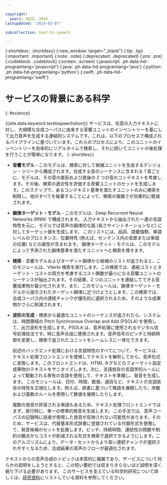 ```yaml
---

copyright:
  years: 2015, 2019
lastupdated: "2019-03-07"

subcollection: text-to-speech

---
```


{:shortdesc: .shortdesc}
{:new_window: target="_blank"}
{:tip: .tip}
{:important: .important}
{:note: .note}
{:deprecated: .deprecated}
{:pre: .pre}
{:codeblock: .codeblock}
{:screen: .screen}
{:javascript: .ph data-hd-programlang='javascript'}
{:java: .ph data-hd-programlang='java'}
{:python: .ph data-hd-programlang='python'}
{:swift: .ph data-hd-programlang='swift'}

# サービスの背景にある科学
{: #science}

{{site.data.keyword.texttospeechshort}} サービスは、任意の入力テキストに対し、大規模な合成コーパスに由来する音響ユニットのインベントリーを基にして出力音声を生成する連結的システムです。これは、以下のプロセスで構成されるパイプラインに基づいています。これらのプロセスにより、このユニットのインベントリーを効率的にリアルタイムで検索し、それに続いてユニットの後処理を行うことが簡単になります。
{: shortdesc}

-   **音響モデル** - このモデルは、検索に対して候補ユニットを生成するデシジョン・ツリーから構成されます。合成する音のシーケンスに含まれる 1 音ごとに、モデルは、その音の直前および直後の 2 つの音のコンテキストを考慮します。その後、検索の適合性を評価する音響ユニットのセットを生成します。このステップで、あるコンテキスト基準を満たすユニットのみに検索を制限し、他のすべてを破棄することによって、検索の複雑さが効果的に軽減されます。
-   **韻律ターゲット・モデル** - このモデルは、Deep Recurrent Neural Networks (RNN) で構成されます。 入力テキストから抽出された一連の言語特性を元に、モデルでは音声の韻律的な面 (長さやイントネーションなど) に対してターゲット値を生成します。 このリストには、品詞、語彙強勢、単語レベルのプロミネンス、位置特性 (例えば、センテンス内の音節または単語の位置) などの属性が含まれます。 韻律ターゲット・モデルは、このモデルによって予測された韻律基準を満たすユニットへと検索を導きます。
-   **検索** - 音響モデルおよびターゲット韻律から候補のリストが返されると、このモジュールは、Viterbi 検索を実行します。この検索では、連結コストとターゲット・コストの両方を考慮するコスト関数が最小になる音響ユニットのシーケンスが抽出されます。その結果、2 つのユニットを連結してできる音響成果物が最少化されます。また、このモジュールは、韻律ターゲット・モデルから提示されたターゲット韻律に近づけようとします。この検索では、合成コーパス内の連続チャンクが優先的に選択されるため、そのような成果物がさらに削減されます。
-   **波形の生成** - 検索から最適なユニットのシーケンスが返されたら、システムは、時間領域の Pitch Synchronous Overlap and Add (PSOLA) を使用して、出力波形を生成します。PSOLA は、音声処理に使用されるデジタル信号処理技法です。特に音声合成に使用されます。音声信号のピッチと持続時間を変更し、検索で返されたユニットをシームレスに一体化できます。

    前述のバックエンド処理における言語特性のすべてについて、サービスは、テキスト処理フロントエンドを使用してテキストを解析してから、音声形式に変換します。このフロントエンドは、HTML タグなどのフォーマット設定成果物のテキストをサニタイズします。次に、言語依存の言語学的ルールによって駆動される専有の言語を使用して、テキストを準備し、発音を生成します。 このモジュールは、日付、時間、数値、通貨など、テキストの言語依存の特性を正規化します。例えば、辞書に基づいて略語を展開したり、序数および基数のルールを使用して数値を展開したりします。

    複数の発音が許容される単語もあるため、テキスト処理フロントエンドではまず、実行時に、単一の標準的発音を生成します。 この手法では、音声コーパスの記録時に話者が使用した発音が反映されない可能性があります。そのため、サービスは、代替基本形式辞書に登録されている代替形式を使用して、発音候補のセットを拡張します。ピッチ、持続時間、連続性の問題や制約の観点からコストが削減される形式を検索で選択できるようにします。このアルゴリズムにより、データ・セットからより長い連続チャンクが選択されやすくなるため、合成結果の音声のフローが最適化されます。

テキストからの音声合成のトピックは本質的に複雑であり、サービスについて何らかの説明をしようとすると、この短い要約では収まりきらないほど説明を深く掘り下げる必要があります。 このサービスを支えている科学的研究について詳しくは、[研究資料](/docs/services/text-to-speech/references.html)にリストしている資料を参照してください。
